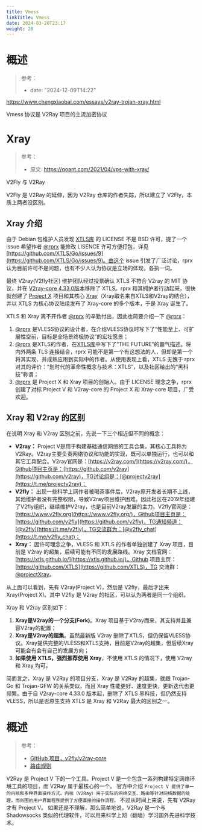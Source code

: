 ```yaml
---
title: Vmess
linkTitle: Vmess
date: 2024-03-20T23:17
weight: 20
---
```


# 概述

> 参考：
>
> - date: "2024-12-09T14:22"

https://www.chengxiaobai.com/essays/v2ray-trojan-xray.html

Vmess 协议是 V2Ray 项目的主流加密协议

# Xray

> 参考：
>
> - 原文: https://qoant.com/2021/04/vps-with-xray/

V2Fly 与 V2Ray

V2Fly 是 V2Ray 的延伸，因为 V2Ray 仓库的作者失踪，所以建立了 V2Fly，本质上两者没区别。

## Xray 介绍

由于 Debian 包维护人员发现 [XTLS库](https://github.com/XTLS/Go) 的 LICENSE 不是 BSD 许可，提了一个 issue 希望作者 [@rprx](https://github.com/rprx) 能修改 LISENCE 许可方便打包，详见 [https://github.com/XTLS/Go/issues/9](https://github.com/XTLS/Go/issues/9)。由这个 issue 引发了广泛讨论，rprx 认为目前许可不是问题，也有不少人认为协议是立场的体现，各执一词。

最终 V2ray(V2fly社区) 维护团队经过投票确认 XTLS 不符合 V2ray 的 MIT 协议，并在 [V2ray-core 4.33.0版本](https://github.com/v2fly/v2ray-core/releases/tag/v4.33.0)移除了 XTLS。rprx 和其拥护者行动起来，很快就创建了 [Project X](https://github.com/XTLS) 项目和其核心 [Xray](https://github.com/XTLS/Xray-core)（Xray取名来自XTLS和V2ray的结合），并以 XTLS 为核心协议陆续发布了 Xray-core 的多个版本，于是 Xray 诞生了。

XTLS 和 Xray 离不开作者 [@rprx](https://github.com/rprx) 的辛勤付出，因此也简要介绍一下 [@rprx](https://github.com/rprx)：

1. [@rprx](https://github.com/rprx) 是VLESS协议的设计者，在介绍VLESS协议时写下了“性能至上、可扩展性空前，目标是全场景终极协议”的宏壮愿景；
2. [@rprx](https://github.com/rprx) 是XTLS的作者，在[XTLS库](https://github.com/XTLS/Go)中写下了“THE FUTURE”的霸气描述。将内外两条 TLS 连接结合，rprx 可能不是第一个有这想法的人，但却是第一个将其实现、并成熟应用到实际中的作者。从使用表现上看，XTLS 无愧于 rprx 对其的评价：“划时代的革命性概念与技术：XTLS”，以及社区给出的“黑科技”称谓；
3. [@rprx](https://github.com/rprx) 是 Project X 和 Xray 项目的创始人。由于 LICENSE 理念之争，rprx 创建了对标 Project V 和 V2ray-core 的 Project X 和 Xray-core 项目，广受欢迎。

## Xray 和 V2ray 的区别

在说明 Xray 和 V2ray 区别之前，先说一下三个相近但不同的概念：

- **V2ray：** Project V是用于构建基础通信网络的工具合集，其核心工具称为V2Ray。V2ray主要负责网络协议和功能的实现，既可以单独运行，也可以和其它工具配合。V2ray官网是：[https://v2ray.com/](https://v2ray.com/)，Github项目主页是：[https://github.com/v2ray](https://github.com/v2ray)，TG讨论组是：[@projectv2ray](https://t.me/projectv2ray)；
- **V2fly：** 出现一些科学上网作者被喝茶事件后，V2ray原开发者长期不上线，其他维护者没有完整权限，导致V2ray项目维护困难。因此社区在2019年组建了V2fly组织，继续维护V2ray，也是目前V2ray发展的主力。V2fly官网是：[https://www.v2fly.org](https://www.v2fly.org/)，Github项目主页是：[https://github.com/v2fly](https://github.com/v2fly)，TG通知频道：[@v2fly](https://t.me/v2fly)，TG交流群为：[@v2fly_chat](https://t.me/v2fly_chat)；
- **Xray：** 因许可理念之争，VLESS 和 XTLS 的作者单独创建了 Xray 项目，目前是 V2ray 的超集，后续可能有不同的发展路线。Xray 文档官网：[https://xtls.github.io/](https://xtls.github.io/)，Github 项目主页：[https://github.com/XTLS](https://github.com/XTLS)，TG 交流群：[@projectXray](https://t.me/projectXray)。

从上面可以看到，先有 V2ray(Project V)，然后是 V2fly，最后才出来 Xray(Project X)。其中 V2fly 是 V2ray 的社区，可以认为两者是同一个组织。

Xray 和 V2ray 区别如下：

1. **Xray是V2ray的一个分支(Fork)**。Xray 项目基于V2ray而来，其支持并且兼容V2ray的配置；
2. **Xray是V2ray的超集**。虽然最新版 V2ray 删除了XTLS，但仍保留VLESS协议。Xray提供完整的VLESS和XTLS支持，目前是V2ray的超集，但后续Xray可能会有会有自己的发展方向；
3. **如果使用 XTLS，强烈推荐使用 Xray**，不使用 XTLS 的情况下，使用 V2ray 和 Xray 均可。

简而言之，Xray 是 V2Ray 的项目分支，Xray 是 V2Ray 的超集，就跟 Trojan-Go 和 Trojan-GFW 的关系类似，而且 Xray 性能更好、速度更快，更新迭代也更频繁。由于自 V2ray-core 4.33.0 版本起，删除了 XTLS 黑科技，但仍然支持 VLESS，所以是否原生支持 XTLS 是 Xray 和 V2Ray 最大的区别之一。

# 概述

> 参考：
> 
> - [GItHub 项目，v2fly/v2ray-core](https://github.com/v2fly/v2ray-core)
> - [路由规则](https://github.com/Loyalsoldier/v2ray-rules-dat)

V2Ray 是 Project V 下的一个工具。Project V 是一个包含一系列构建特定网络环境工具的项目，而 V2Ray 属于最核心的一个。 官方中介绍 `Project V 提供了单一的内核和多种界面操作方式。内核（V2Ray）用于实际的网络交互、路由等针对网络数据的处理，而外围的用户界面程序提供了方便直接的操作流程。` 不过从时间上来说，先有 V2Ray 才有 Project V。 如果还是不理解，那么简单地说，V2Ray 是一个与 Shadowsocks 类似的代理软件，可以用来科学上网（翻墙）学习国外先进科学技术。

